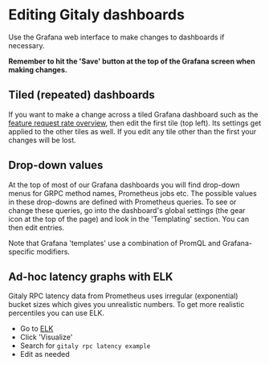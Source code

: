 # Editing Gitaly dashboards

Use the Grafana web interface to make changes to dashboards if
necessary.

**Remember to hit the 'Save' button at the top of the Grafana screen when making changes.**

## Tiled (repeated) dashboards

If you want to make a change across a tiled Grafana dashboard such as
the [feature request rate
overview](https://dashboards.gitlab.net/d/000000198/gitaly-features-overview?orgId=1),
then edit the first tile (top left). Its settings get applied to the
other tiles as well. If you edit any tile other than the first your
changes will be lost.

## Drop-down values

At the top of most of our Grafana dashboards you will find drop-down menus
for GRPC method names, Prometheus jobs etc. The possible values in these
drop-downs are defined with Prometheus queries. To see or change these
queries, go into the dashboard's global settings (the gear icon at the
top of the page) and look in the 'Templating' section. You can then edit
entries.

Note that Grafana 'templates' use a combination of PromQL and
Grafana-specific modifiers.

## Ad-hoc latency graphs with ELK

Gitaly RPC latency data from Prometheus uses irregular (exponential)
bucket sizes which gives you unrealistic numbers. To get more realistic
percentiles you can use ELK.

- Go to [ELK](https://log.gitlab.net)
- Click 'Visualize'
- Search for `gitaly rpc latency example`
- Edit as needed
